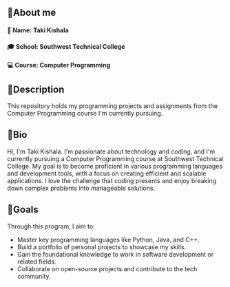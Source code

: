 
## 📝About me
####  👨 Name: Taki Kishala
####  🎓 School: Southwest Technical College
####  💻 Course: Computer Programming

## 📘Description
This repository holds my programming projects and assignments from the Computer Programming course I'm currently pursuing.

## 🔎Bio
Hi, I'm Taki Kishala. I'm passionate about technology and coding, and I'm currently pursuing a Computer Programming course at Southwest Technical College. My goal is to become proficient in various programming languages and development tools, with a focus on creating efficient and scalable applications. I love the challenge that coding presents and enjoy breaking down complex problems into manageable solutions.

## 🎯Goals
Through this program, I aim to:
- Master key programming languages like Python, Java, and C++.
- Build a portfolio of personal projects to showcase my skills.
- Gain the foundational knowledge to work in software development or related fields.
- Collaborate on open-source projects and contribute to the tech community.

